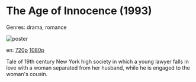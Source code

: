 # The Age of Innocence (1993)

Genres: drama, romance

![poster](http://image.tmdb.org/t/p/w500/xdkFwyufgtTR4E9rk4CL2r4l00a.jpg)

en:
  [720p](magnet:?xt=urn:btih:2D46CD4AE620CE9257A14700E14FB15F6BB18D70&tr=udp://glotorrents.pw:6969/announce&tr=udp://tracker.opentrackr.org:1337/announce&tr=udp://torrent.gresille.org:80/announce&tr=udp://tracker.openbittorrent.com:80&tr=udp://tracker.coppersurfer.tk:6969&tr=udp://tracker.leechers-paradise.org:6969&tr=udp://p4p.arenabg.ch:1337&tr=udp://tracker.internetwarriors.net:1337)
  [1080p](magnet:?xt=urn:btih:789b63329d966bde902483271e56a181a620c282&dn=The+Age+of+Innocence+(1993)+%5B1080p%5D&tr=udp%3A%2F%2Ftracker.yify-torrents.com%2Fannounce&tr=udp%3A%2F%2Fopen.demonii.com%3A1337%2Fannounce&tr=udp%3A%2F%2Fexodus.desync.com%3A6969&tr=udp%3A%2F%2Ftracker.istole.it%3A80&tr=udp%3A%2F%2Ftracker.publicbt.com%3A80&tr=udp%3A%2F%2Ftracker.publichd.eu%3A80%2Fannounce&tr=udp%3A%2F%2Ftracker.openbittorrent.com%3A80%2Fannounce&tr=udp%3A%2F%2Fcoppersurfer.tk%3A6969%2Fannounce)
  


Tale of 19th century New York high society in which a young lawyer falls in love with a woman separated from her husband, while he is engaged to the woman's cousin.